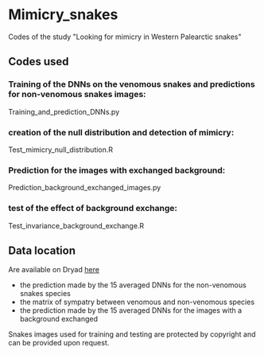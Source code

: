 # Mimicry_snakes
Codes of the study "Looking for mimicry in Western Palearctic snakes"

## Codes used
### Training of the DNNs on the venomous snakes and predictions for non-venomous snakes images:
Training_and_prediction_DNNs.py

### creation of the null distribution and detection of mimicry:
Test_mimicry_null_distribution.R

### Prediction for the images with exchanged background:
Prediction_background_exchanged_images.py

### test of the effect of background exchange:
Test_invariance_background_exchange.R

## Data location
Are available on Dryad [here](Http:....)
  - the prediction made by the 15 averaged DNNs for the non-venomous snakes species
  - the matrix of sympatry between venomous and non-venomous species
  - the prediction made by the 15 averaged DNNs for the images with a background exchanged

Snakes images used for training and testing are protected by copyright and can be provided upon request.
